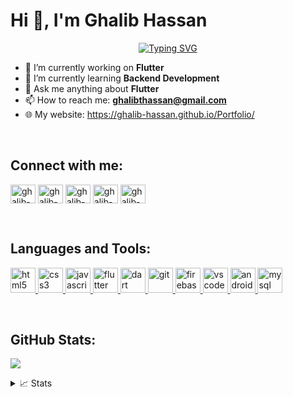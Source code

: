


# Hi 👋, I'm Ghalib Hassan

<p align="center"> 
  <a href="https://git.io/typing-svg">
    <img src="https://readme-typing-svg.demolab.com?font=Poppins&size=20&duration=2000&pause=100&color=00FFFF&multiline=true&width=550&height=150&lines=Flutter+Developer+%7C+Backend+Learner+%7C+Web+Developer;Ask+Me+About+Flutter%2C+Ask+Me+About+Web" alt="Typing SVG" />
  </a>
</p>

- 🔭 I’m currently working on **Flutter**
- 🌱 I’m currently learning **Backend Development**
- 💬 Ask me anything about **Flutter**
- 📫 How to reach me: **ghalibthassan@gmail.com**
- 🌐 My website: https://ghalib-hassan.github.io/Portfolio/
<br>

<h2 align="left">Connect with me:</h2>
 <p align="left"> <a href="https://www.linkedin.com/in/ghalib-hassan" target="blank"><img align="center" src="https://raw.githubusercontent.com/rahuldkjain/github-profile-readme-generator/master/src/images/icons/Social/linked-in-alt.svg" alt="ghalib-hassan" height="30" width="40" /></a> <a href="https://www.facebook.com/ghalib.hassan.2003" target="blank"><img align="center" src="https://raw.githubusercontent.com/rahuldkjain/github-profile-readme-generator/master/src/images/icons/Social/facebook.svg" alt="ghalib-hassan" height="30" width="40" /></a> <a href="https://github.com/ghalib-Hassan" target="blank"><img align="center" src="https://raw.githubusercontent.com/rahuldkjain/github-profile-readme-generator/master/src/images/icons/Social/github.svg" alt="ghalib-hassan" height="30" width="40" /></a> <a href="https://www.instagram.com/ghalib_hassan123/" target="blank"><img align="center" src="https://raw.githubusercontent.com/rahuldkjain/github-profile-readme-generator/master/src/images/icons/Social/instagram.svg" alt="ghalib-hassan" height="30" width="40" /></a> <a href="https://x.com/GhalibH14N?t=GmWDBo9mAdvt-x5T1R76Qg&s=09" target="blank"><img align="center" src="https://raw.githubusercontent.com/rahuldkjain/github-profile-readme-generator/master/src/images/icons/Social/twitter.svg" alt="ghalib-hassan" height="30" width="40" /></a> </p> 
<br>
<h2 align="left">Languages and Tools:</h2>
<p align="left">
    <!-- HTML5 -->
    <a href="https://www.w3.org/html/" target="_blank" rel="noreferrer">
        <img src="https://cdn.jsdelivr.net/gh/devicons/devicon/icons/html5/html5-original.svg" alt="html5" width="40" height="40" />
    </a>
    <!-- CSS3 -->
    <a href="https://www.w3schools.com/css/" target="_blank" rel="noreferrer">
        <img src="https://cdn.jsdelivr.net/gh/devicons/devicon/icons/css3/css3-original.svg" alt="css3" width="40" height="40" />
    </a>
    <!-- JavaScript -->
    <a href="https://developer.mozilla.org/en-US/docs/Web/JavaScript" target="_blank" rel="noreferrer">
        <img src="https://cdn.jsdelivr.net/gh/devicons/devicon/icons/javascript/javascript-original.svg" alt="javascript" width="40" height="40" />
    </a>
    <!-- Flutter -->
    <a href="https://flutter.dev" target="_blank" rel="noreferrer">
        <img src="https://cdn.jsdelivr.net/gh/devicons/devicon/icons/flutter/flutter-original.svg" alt="flutter" width="40" height="40" />
    </a>
    <!-- Dart -->
    <a href="https://dart.dev" target="_blank" rel="noreferrer">
        <img src="https://cdn.jsdelivr.net/gh/devicons/devicon/icons/dart/dart-original.svg" alt="dart" width="40" height="40" />
    </a>
    <!-- Git -->
    <a href="https://git-scm.com/" target="_blank" rel="noreferrer">
        <img src="https://cdn.jsdelivr.net/gh/devicons/devicon/icons/git/git-original.svg" alt="git" width="40" height="40" />
    </a>
    <!-- Firebase -->
    <a href="https://firebase.google.com/" target="_blank" rel="noreferrer">
        <img src="https://cdn.jsdelivr.net/gh/devicons/devicon/icons/firebase/firebase-plain.svg" alt="firebase" width="40" height="40" />
    </a>
    <!-- VS Code -->
    <a href="https://code.visualstudio.com/" target="_blank" rel="noreferrer">
        <img src="https://cdn.jsdelivr.net/gh/devicons/devicon/icons/vscode/vscode-original.svg" alt="vscode" width="40" height="40" />
    </a>
    <!-- Android Studio -->
    <a href="https://developer.android.com/studio" target="_blank" rel="noreferrer">
        <img src="https://cdn.jsdelivr.net/gh/devicons/devicon/icons/androidstudio/androidstudio-original.svg" alt="androidstudio" width="40" height="40" />
    </a>
    <!-- MySQL -->
    <a href="https://www.mysql.com/" target="_blank" rel="noreferrer">
        <img src="https://cdn.jsdelivr.net/gh/devicons/devicon/icons/mysql/mysql-original.svg" alt="mysql" width="40" height="40" />
    </a>
</p>

  <br>
  <h2 align="left">GitHub Stats:</h2> <p align="left"> <a href="https://github.com/ghalib-Hassan"> <img src="https://github-stats-alpha.vercel.app/api?username=ghalib-Hassan&cc=22272e&tc=37BCF6&ic=fff&bc=0000"> </a> </p>
<details>
  <summary>📈 Stats</summary>
  <br>
  My Github Stats

  ![](http://github-profile-summary-cards.vercel.app/api/cards/profile-details?username=your-github-username&theme=dracula)
  ![](http://github-profile-summary-cards.vercel.app/api/cards/repos-per-language?username=your-github-username&theme=dracula)
  ![](http://github-profile-summary-cards.vercel.app/api/cards/most-commit-language?username=your-github-username&theme=dracula)
</details>

